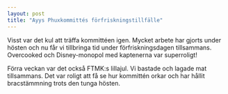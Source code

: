 ```yaml
---
layout: post
title: "Ayys Phuxkommittés förfriskningstillfälle"
---
```


Visst var det kul att träffa kommittéen igen. Mycket arbete har gjorts under hösten och nu får vi tillbringa tid under förfriskningsdagen tillsammans. Overcooked och Disney-monopol med kaptenerna var superroligt!

Förra veckan var det också FTMK:s lillajul. Vi bastade och lagade mat tillsammans. Det var roligt att få se hur kommittén orkar och har hållit bracstämmning trots den tunga hösten. 
